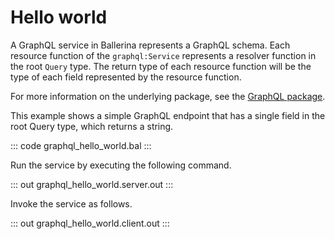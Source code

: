 # Hello world

A GraphQL service in Ballerina represents a GraphQL schema. Each resource function of the `graphql:Service` represents a resolver function in the root `Query` type. The return type of each resource function will be the type of each field represented by the resource function.

For more information on the underlying package, see the [GraphQL package](https://lib.ballerina.io/ballerina/graphql/latest/).

This example shows a simple GraphQL endpoint that has a single field in the root Query type, which returns a string.

::: code graphql_hello_world.bal :::

Run the service by executing the following command.

::: out graphql_hello_world.server.out :::

Invoke the service as follows.

::: out graphql_hello_world.client.out :::
